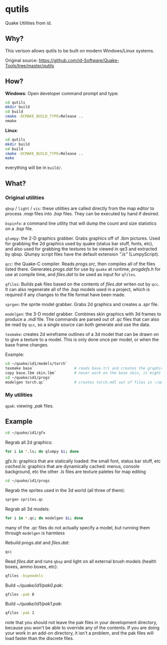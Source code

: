 # qutils

Quake Utilities from id.

## Why?

This verison allows qutils to be built on modern Windows/Linux systems.

Original source: https://github.com/id-Software/Quake-Tools/tree/master/qutils

## How?

**Windows**:
Open developer command prompt and type:

```bash
cd qutils
mkdir build
cd build
cmake -DCMAKE_BUILD_TYPE=Release ..
nmake
```

**Linux**:

```bash
cd qutils
mkdir build
cd build
cmake -DCMAKE_BUILD_TYPE=Release ..
make
```

everything will be in `build/`.

## What?

### Original utilities

`qbsp` / `light` / `vis`: these utilities are called directly from the map editor to process *.map* files into *.bsp* files.  They can be executed by hand if desired.

`bspinfo`: a command line utility that will dump the count and size statistics on a *.bsp* file.

`qlumpy`: the 2-D graphics grabber.  Grabs graphics off of .lbm pictures.  Used for grabbing the 2d graphics used by quake (status bar stuff, fonts, etc), and also used for grabbing the textures to be viewed in qe3 and extracted by qbsp.  Qlumpy script files have the default extension *".ls"* (LumpyScript).

`qcc`: the Quake-C compiler.  Reads *progs.src*, then compiles all of the files listed there.  Generates *progs.dat* for use by `quake` at runtime, *progdefs.h* for use at compile time, and *files.dat* to be used as input for `qfiles`.

`qfiles`: Builds pak files based on the contents of *files.dat* writen out by `qcc`.  It can also regenerate all of the *.bsp* models used in a project, which is required if any changes to the file format have been made.

`sprgen`: the sprite model grabber. Grabs 2d graphics and creates a *.spr* file.

`modelgen`: the 3-D model grabber.  Combines skin graphics with 3d frames to produce a *.mdl* file.  The commands are parsed out of *.qc* files that can also be read by `qcc`, so a single source can both generate and use the data.

`texmake`: creates 2d wireframe outlines of a 3d model that can be drawn on to give a texture to a model.  This is only done once per model, or when the base frame changes.

Example:
```bash
cd ~/quake/id1/models/torch`
texmake base`                  # reads base.tri and creates the graphic base.lbm
copy base.lbm skin.lbm`        # never work on the base skin, it might get overwritten
cd ~/quake/id1/progs`
modelgen torch.qc`             # creates torch.mdl out of files in ~/quake/id1/models/torch
```

### My utilities

`qpak`: viewing *.pak* files.

## Example

```bash
cd ~/quake/id1/gfx
```

Regrab all 2d graphics:
```bash
for i in *.ls; do qlumpy $i; done
```
*gfx.ls*: graphics that are statically loaded: the small font, status bar stuff, etc
*cached.ls*: graphics that are dynamically cached: menus, console background, etc
the other *.ls* files are texture paletes for map editing

```bash
cd ~/quake/id1/progs
```

Regrab the sprites used in the 3d world (all three of them):
```bash
sprgen sprites.qc
```

Regrab all 3d models:
```bash
for i in *.qc; do modelgen $i; done
```
many of the *.qc* files do not actually specify a model, but running them through `modelgen` is harmless

Rebuild *progs.dat* and *files.dat*:
```bash
qcc
```

Read *files.dat* and runs `qbsp` and light on all external brush models (health boxes, ammo boxes, etc):
```bash
qfiles -bspmodels
```

Build *~/quake/id1/pak0.pak*:
```bash
qfiles -pak 0
```

Build *~/quake/id1/pak1.pak*:
```bash
qfiles -pak 1
```

note that you should not leave the pak files in your development directory, because you won't be able to override any of the contents. If you are doing your work in an add-on directory, it isn't a problem, and the pak files will load faster than the discrete files.

